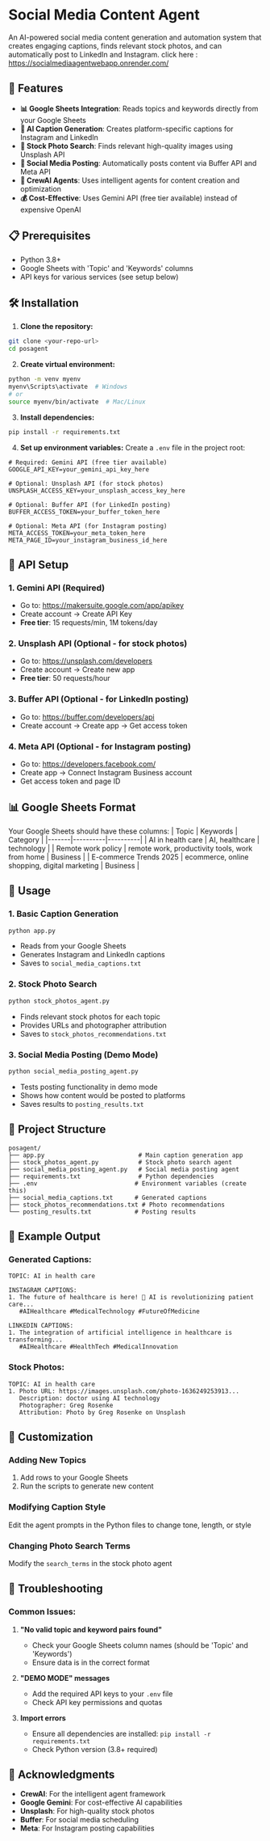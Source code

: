 # Social Media Content Agent
An AI-powered social media content generation and automation system that creates engaging captions, finds relevant stock photos, and can automatically post to LinkedIn and Instagram.
click here : https://socialmediaagentwebapp.onrender.com/

## 🚀 Features

- **📊 Google Sheets Integration**: Reads topics and keywords directly from your Google Sheets
- **📝 AI Caption Generation**: Creates platform-specific captions for Instagram and LinkedIn
- **📸 Stock Photo Search**: Finds relevant high-quality images using Unsplash API
- **📱 Social Media Posting**: Automatically posts content via Buffer API and Meta API
- **🤖 CrewAI Agents**: Uses intelligent agents for content creation and optimization
- **💰 Cost-Effective**: Uses Gemini API (free tier available) instead of expensive OpenAI

## 📋 Prerequisites

- Python 3.8+
- Google Sheets with 'Topic' and 'Keywords' columns
- API keys for various services (see setup below)

## 🛠️ Installation

1. **Clone the repository:**
```bash
git clone <your-repo-url>
cd posagent
```

2. **Create virtual environment:**
```bash
python -m venv myenv
myenv\Scripts\activate  # Windows
# or
source myenv/bin/activate  # Mac/Linux
```

3. **Install dependencies:**
```bash
pip install -r requirements.txt
```

4. **Set up environment variables:**
Create a `.env` file in the project root:
```env
# Required: Gemini API (free tier available)
GOOGLE_API_KEY=your_gemini_api_key_here

# Optional: Unsplash API (for stock photos)
UNSPLASH_ACCESS_KEY=your_unsplash_access_key_here

# Optional: Buffer API (for LinkedIn posting)
BUFFER_ACCESS_TOKEN=your_buffer_token_here

# Optional: Meta API (for Instagram posting)
META_ACCESS_TOKEN=your_meta_token_here
META_PAGE_ID=your_instagram_business_id_here
```

## 🔑 API Setup

### 1. Gemini API (Required)
- Go to: https://makersuite.google.com/app/apikey
- Create account → Create API Key
- **Free tier**: 15 requests/min, 1M tokens/day

### 2. Unsplash API (Optional - for stock photos)
- Go to: https://unsplash.com/developers
- Create account → Create new app
- **Free tier**: 50 requests/hour

### 3. Buffer API (Optional - for LinkedIn posting)
- Go to: https://buffer.com/developers/api
- Create account → Create app → Get access token

### 4. Meta API (Optional - for Instagram posting)
- Go to: https://developers.facebook.com/
- Create app → Connect Instagram Business account
- Get access token and page ID

## 📊 Google Sheets Format

Your Google Sheets should have these columns:
| Topic | Keywords | Category |
|-------|----------|----------|
| AI in health care | AI, healthcare | technology |
| Remote work policy | remote work, productivity tools, work from home | Business |
| E-commerce Trends 2025 | ecommerce, online shopping, digital marketing | Business |

## 🚀 Usage

### 1. Basic Caption Generation
```bash
python app.py
```
- Reads from your Google Sheets
- Generates Instagram and LinkedIn captions
- Saves to `social_media_captions.txt`

### 2. Stock Photo Search
```bash
python stock_photos_agent.py
```
- Finds relevant stock photos for each topic
- Provides URLs and photographer attribution
- Saves to `stock_photos_recommendations.txt`

### 3. Social Media Posting (Demo Mode)
```bash
python social_media_posting_agent.py
```
- Tests posting functionality in demo mode
- Shows how content would be posted to platforms
- Saves results to `posting_results.txt`

## 📁 Project Structure

```
posagent/
├── app.py                          # Main caption generation app
├── stock_photos_agent.py           # Stock photo search agent
├── social_media_posting_agent.py   # Social media posting agent
├── requirements.txt                # Python dependencies
├── .env                           # Environment variables (create this)
├── social_media_captions.txt      # Generated captions
├── stock_photos_recommendations.txt # Photo recommendations
└── posting_results.txt            # Posting results
```



## 🎯 Example Output

### Generated Captions:
```
TOPIC: AI in health care

INSTAGRAM CAPTIONS:
1. The future of healthcare is here! 🚀 AI is revolutionizing patient care...
   #AIHealthcare #MedicalTechnology #FutureOfMedicine

LINKEDIN CAPTIONS:
1. The integration of artificial intelligence in healthcare is transforming...
   #AIHealthcare #HealthTech #MedicalInnovation
```

### Stock Photos:
```
TOPIC: AI in health care
1. Photo URL: https://images.unsplash.com/photo-1636249253913...
   Description: doctor using AI technology
   Photographer: Greg Rosenke
   Attribution: Photo by Greg Rosenke on Unsplash
```

## 🔧 Customization

### Adding New Topics
1. Add rows to your Google Sheets
2. Run the scripts to generate new content

### Modifying Caption Style
Edit the agent prompts in the Python files to change tone, length, or style

### Changing Photo Search Terms
Modify the `search_terms` in the stock photo agent

## 🐛 Troubleshooting

### Common Issues:

1. **"No valid topic and keyword pairs found"**
   - Check your Google Sheets column names (should be 'Topic' and 'Keywords')
   - Ensure data is in the correct format

2. **"DEMO MODE" messages**
   - Add the required API keys to your `.env` file
   - Check API key permissions and quotas

3. **Import errors**
   - Ensure all dependencies are installed: `pip install -r requirements.txt`
   - Check Python version (3.8+ required)



## 🎉 Acknowledgments

- **CrewAI**: For the intelligent agent framework
- **Google Gemini**: For cost-effective AI capabilities
- **Unsplash**: For high-quality stock photos
- **Buffer**: For social media scheduling
- **Meta**: For Instagram posting capabilities 
